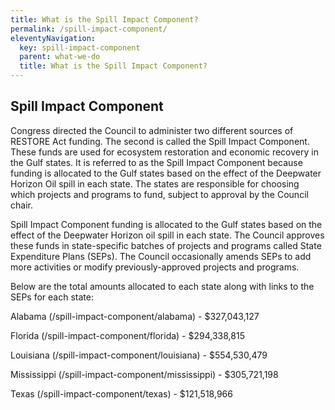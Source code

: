```yaml
---
title: What is the Spill Impact Component?
permalink: /spill-impact-component/
eleventyNavigation:
  key: spill-impact-component
  parent: what-we-do
  title: What is the Spill Impact Component?
---
```


## Spill Impact Component

Congress directed the Council to administer two different sources of RESTORE Act funding. The second is called the Spill Impact Component. These funds are used for ecosystem restoration and economic recovery in the Gulf states. It is referred to as the Spill Impact Component because funding is allocated to the Gulf states based on the effect of the Deepwater Horizon Oil spill in each state. The states are responsible for choosing which projects and programs to fund, subject to approval by the Council chair.

Spill Impact Component funding is allocated to the Gulf states based on the effect of the Deepwater Horizon oil spill in each state. The Council approves these funds in state-specific batches of projects and programs called State Expenditure Plans (SEPs). The Council occasionally amends SEPs to add more activities or modify previously-approved projects and programs.

Below are the total amounts allocated to each state along with links to the SEPs for each state:

Alabama (/spill-impact-component/alabama) - $327,043,127

Florida (/spill-impact-component/florida) - $294,338,815

Louisiana (/spill-impact-component/louisiana) - $554,530,479

Mississippi (/spill-impact-component/mississippi) - $305,721,198

Texas (/spill-impact-component/texas) - $121,518,966
